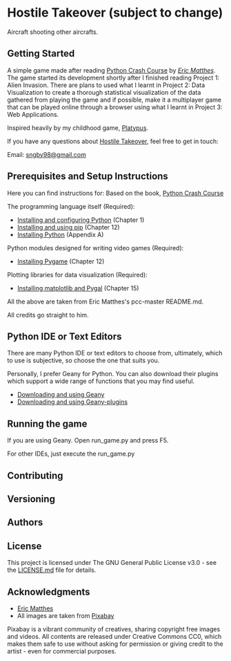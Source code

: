 Hostile Takeover (subject to change)
===
Aircraft shooting other aircrafts.

<a href="getting_started"></a>Getting Started
---

A simple game made after reading [Python Crash Course](http://www.nostarch.com/pythoncrashcourse/) by [*Eric Matthes*](https://ehmatthes.github.io/). The game started its development shortly after I finished reading Project 1: Alien Invasion. There are plans to used what I learnt in Project 2: Data Visualization to create a thorough statistical visualization of the data gathered from playing the game and if possible, make it a multiplayer game that can be played online through a browser using what I learnt in Project 3: Web Applications.

Inspired heavily by my childhood game, [Platypus](http://store.steampowered.com/app/307340/Platypus/).

If you have any questions about [Hostile Takeover](https://github.com/letsdie10/hostile_takeover), feel free to get in touch:

Email: sngby98@gmail.com

<a href="prerequisites_setup_instructions"></a>Prerequisites and Setup Instructions
---
Here you can find instructions for:
Based on the book, [Python Crash Course](http://www.nostarch.com/pythoncrashcourse/)

The programming language itself (Required):
- [Installing and configuring Python](http://ehmatthes.github.io/pcc/chapter_01/README.html) (Chapter 1)
- [Installing and using pip](http://ehmatthes.github.io/pcc/chapter_12/installing_pip.html) (Chapter 12)
- [Installing Python](http://ehmatthes.github.io/pcc/appendix_a/README.html) (Appendix A)

Python modules designed for writing video games (Required):
- [Installing Pygame](http://ehmatthes.github.io/pcc/chapter_12/README.html) (Chapter 12)

Plotting libraries for data visualization (Required):
- [Installing matplotlib and Pygal](http://ehmatthes.github.io/pcc/chapter_15/README.html) (Chapter 15)

All the above are taken from Eric Matthes's pcc-master README.md.

All credits go straight to him.

<a href="choosing_a_text_editor"></a>Python IDE or Text Editors
---
There are many Python IDE or text editors to choose from, ultimately, which to use is subjective, so choose the one that suits you.

Personally, I prefer Geany for Python. You can also download their plugins which support a wide range of functions that you may find useful.

- [Downloading and using Geany](https://www.geany.org/Download/Releases)
- [Downloading and using Geany-plugins](https://plugins.geany.org/downloads.html)

<a href="running_the_game"></a>Running the game
---
If you are using Geany. Open run_game.py and press F5.

For other IDEs, just execute the run_game.py

<a href="contributing"></a>Contributing
---

<a href="versioning"></a>Versioning
---

<a href="authors"></a>Authors
---

<a href="license"></a>License
---
This project is licensed under The GNU General Public License v3.0 - see the [LICENSE.md](LICENSE.md) file for details.

<a href="acknowledgments"></a>Acknowledgments
---
- [Eric Matthes](https://ehmatthes.github.io/)
- All images are taken from [Pixabay](https://pixabay.com/)

Pixabay is a vibrant community of creatives, sharing copyright free images and videos. All contents are released under Creative Commons CC0, which makes them safe to use without asking for permission or giving credit to the artist - even for commercial purposes.


